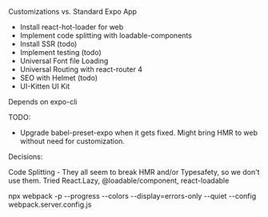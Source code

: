 Customizations vs. Standard Expo App

- Install react-hot-loader for web
- Implement code splitting with loadable-components
- Install SSR (todo)
- Implement testing (todo)
- Universal Font file Loading
- Universal Routing with react-router 4
- SEO with Helmet (todo)
- UI-Kitten UI Kit

Depends on expo-cli

TODO:

- Upgrade babel-preset-expo when it gets fixed. Might bring HMR to web without need for customization.


Decisions:

Code Splitting - They all seem to break HMR and/or Typesafety, so we don't use them. Tried React.Lazy, @loadable/component, react-loadable 

npx webpack -p --progress --colors --display=errors-only --quiet --config webpack.server.config.js 
